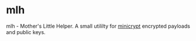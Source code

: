 # mlh
mlh - Mother's Little Helper. A small utililty for [minicrypt](https://github.com/706f6c6c7578/minicrypt) encrypted payloads and public keys.
